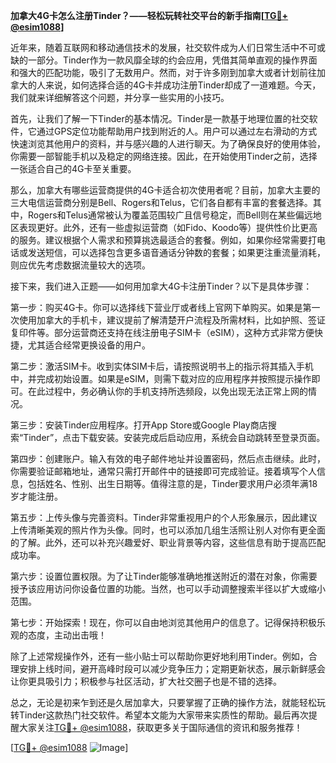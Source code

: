 **加拿大4G卡怎么注册Tinder？——轻松玩转社交平台的新手指南[[TG💪+ @esim1088](https://t.me/s/esim1088)]**

近年来，随着互联网和移动通信技术的发展，社交软件成为人们日常生活中不可或缺的一部分。Tinder作为一款风靡全球的约会应用，凭借其简单直观的操作界面和强大的匹配功能，吸引了无数用户。然而，对于许多刚到加拿大或者计划前往加拿大的人来说，如何选择合适的4G卡并成功注册Tinder却成了一道难题。今天，我们就来详细解答这个问题，并分享一些实用的小技巧。

首先，让我们了解一下Tinder的基本情况。Tinder是一款基于地理位置的社交软件，它通过GPS定位功能帮助用户找到附近的人。用户可以通过左右滑动的方式快速浏览其他用户的资料，并与感兴趣的人进行聊天。为了确保良好的使用体验，你需要一部智能手机以及稳定的网络连接。因此，在开始使用Tinder之前，选择一张适合自己的4G卡至关重要。

那么，加拿大有哪些运营商提供的4G卡适合初次使用者呢？目前，加拿大主要的三大电信运营商分别是Bell、Rogers和Telus，它们各自都有丰富的套餐选择。其中，Rogers和Telus通常被认为覆盖范围较广且信号稳定，而Bell则在某些偏远地区表现更好。此外，还有一些虚拟运营商（如Fido、Koodo等）提供性价比更高的服务。建议根据个人需求和预算挑选最适合的套餐。例如，如果你经常需要打电话或发送短信，可以选择包含更多语音通话分钟数的套餐；如果更注重流量消耗，则应优先考虑数据流量较大的选项。

接下来，我们进入正题——如何用加拿大4G卡注册Tinder？以下是具体步骤：

第一步：购买4G卡。你可以选择线下营业厅或者线上官网下单购买。如果是第一次使用加拿大的手机卡，建议提前了解清楚开户流程及所需材料，比如护照、签证复印件等。部分运营商还支持在线注册电子SIM卡（eSIM），这种方式非常方便快捷，尤其适合经常更换设备的用户。

第二步：激活SIM卡。收到实体SIM卡后，请按照说明书上的指示将其插入手机中，并完成初始设置。如果是eSIM，则需下载对应的应用程序并按照提示操作即可。在此过程中，务必确认你的手机支持所选频段，以免出现无法正常上网的情况。

第三步：安装Tinder应用程序。打开App Store或Google Play商店搜索“Tinder”，点击下载安装。安装完成后启动应用，系统会自动跳转至登录页面。

第四步：创建账户。输入有效的电子邮件地址并设置密码，然后点击继续。此时，你需要验证邮箱地址，通常只需打开邮件中的链接即可完成验证。接着填写个人信息，包括姓名、性别、出生日期等。值得注意的是，Tinder要求用户必须年满18岁才能注册。

第五步：上传头像与完善资料。Tinder非常重视用户的个人形象展示，因此建议上传清晰美观的照片作为头像。同时，也可以添加几组生活照让别人对你有更全面的了解。此外，还可以补充兴趣爱好、职业背景等内容，这些信息有助于提高匹配成功率。

第六步：设置位置权限。为了让Tinder能够准确地推送附近的潜在对象，你需要授予该应用访问你设备位置的功能。当然，也可以手动调整搜索半径以扩大或缩小范围。

第七步：开始探索！现在，你可以自由地浏览其他用户的信息了。记得保持积极乐观的态度，主动出击哦！

除了上述常规操作外，还有一些小贴士可以帮助你更好地利用Tinder。例如，合理安排上线时间，避开高峰时段可以减少竞争压力；定期更新状态，展示新鲜感会让你更具吸引力；积极参与社区活动，扩大社交圈子也是不错的选择。

总之，无论是初来乍到还是久居加拿大，只要掌握了正确的操作方法，就能轻松玩转Tinder这款热门社交软件。希望本文能为大家带来实质性的帮助。最后再次提醒大家关注[TG💪+ @esim1088](https://t.me/s/esim1088)，获取更多关于国际通信的资讯和服务推荐！

[[TG💪+ @esim1088](https://t.me/s/esim1088) ![Image](https://i.postimg.cc/4NQfJmqS/Snipaste-2025-05-13-00-14-12.png)]